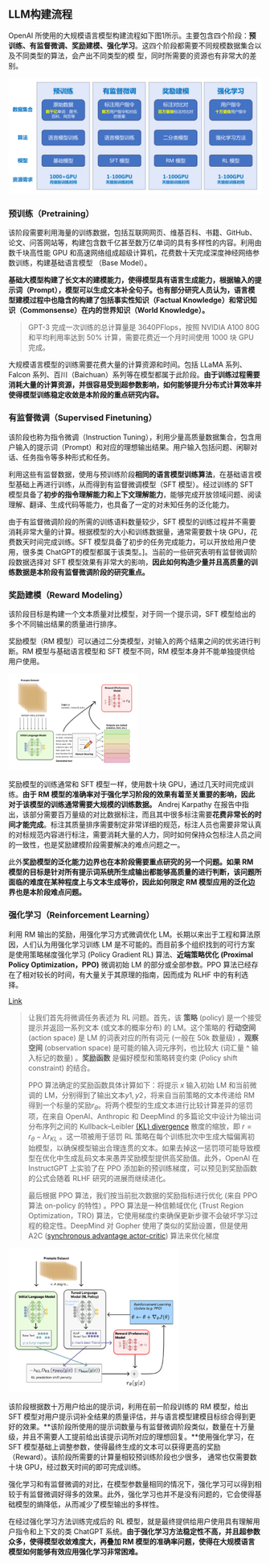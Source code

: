 ## LLM构建流程

OpenAI 所使用的大规模语言模型构建流程如下图1所示。主要包含四个阶段：**预训练、有监督微调、奖励建模、强化学习**。这四个阶段都需要不同规模数据集合以及不同类型的算法，会产出不同类型的模 型，同时所需要的资源也有非常大的差别。

<img src="..\..\img\llm-basic\openai-flow.png" alt="图片" style="zoom:50%;" />

### 预训练（Pretraining）

该阶段需要利用海量的训练数据，包括互联网网页、维基百科、书籍、GitHub、 论文、问答网站等，构建包含数千亿甚至数万亿单词的具有多样性的内容。利用由数千块高性能 GPU 和高速网络组成超级计算机，花费数十天完成深度神经网络参数训练，构建基础语言模型 （Base Model）。

**基础大模型构建了长文本的建模能力，使得模型具有语言生成能力，根据输入的提示词（Prompt），模型可以生成文本补全句子。也有部分研究人员认为，语言模型建模过程中也隐含的构建了包括事实性知识（Factual Knowledge）和常识知识（Commonsense）在内的世界知识（World Knowledge）。**

> GPT-3 完成一次训练的总计算量是 3640PFlops，按照 NVIDIA A100 80G 和平均利用率达到 50% 计算，需要花费近一个月时间使用 1000 块 GPU 完成。

大规模语言模型的训练需要花费大量的计算资源和时间。包括 LLaMA 系列、Falcon 系列、百川（Baichuan）系列等在模型都属于此阶段。**由于训练过程需要消耗大量的计算资源，并很容易受到超参数影响，如何能够提升分布式计算效率并使得模型训练稳定收敛是本阶段的重点研究内容。**

### **有监督微调（Supervised Finetuning）**

该阶段也称为指令微调（Instruction Tuning），利用少量高质量数据集合，包含用户输入的提示词（Prompt）和对应的理想输出结果。用户输入包括问题、闲聊对话、任务指令等多种形式和任务。

利用这些有监督数据，使用与预训练阶段**相同的语言模型训练算法**，在基础语言模型基础上再进行训练，从而得到有监督微调模型（SFT 模型）。经过训练的 SFT 模型具备了**初步的指令理解能力和上下文理解能力**，能够完成开放领域问题、阅读理解、翻译、生成代码等能力，也具备了一定的对未知任务的泛化能力。

由于有监督微调阶段的所需的训练语料数量较少，SFT 模型的训练过程并不需要消耗非常大量的计算。根据模型的大小和训练数据量，通常需要数十块 GPU，花费数天时间完成训练。SFT 模型具备了初步的任务完成能力，可以开放给用户使用，很多类 ChatGPT的模型都属于该类型。]。当前的一些研究表明有监督微调阶段数据选择对 SFT 模型效果有非常大的影响，**因此如何构造少量并且高质量的训练数据是本阶段有监督微调阶段的研究重点。**

### 奖励建模（Reward Modeling）

该阶段目标是构建一个文本质量对比模型，对于同一个提示词，SFT 模型给出的多个不同输出结果的质量进行排序。

奖励模型（RM 模型）可以通过二分类模型，对输入的两个结果之间的优劣进行判断。RM 模型与基础语言模型和 SFT 模型不同，RM 模型本身并不能单独提供给用户使用。

<img src="..\..\img\llm-basic\reward-modeling.png" alt="img" style="zoom: 25%;" />

奖励模型的训练通常和 SFT 模型一样，使用数十块 GPU，通过几天时间完成训练。**由于 RM 模型的准确率对于强化学习阶段的效果有着至关重要的影响，因此对于该模型的训练通常需要大规模的训练数据。** Andrej Karpathy 在报告中指出，该部分需要百万量级的对比数据标注，而且其中很多标注需要**花费非常长的时间才能完成**。标注其质量排序需要制定非常详细的规范，标注人员也需要非常认真的对标规范内容进行标注，需要消耗大量的人力，同时如何保持众包标注人员之间的一致性，也是奖励建模阶段需要解决的难点问题之一。

此外**奖励模型的泛化能力边界也在本阶段需要重点研究的另一个问题。如果 RM 模型的目标是针对所有提示词系统所生成输出都能够高质量的进行判断，该问题所面临的难度在某种程度上与文本生成等价，因此如何限定 RM 模型应用的泛化边界也是本阶段难点问题。**

### 强化学习（Reinforcement Learning）

利用 RM 输出的奖励，用强化学习方式微调优化 LM。长期以来出于工程和算法原因，人们认为用强化学习训练 LM 是不可能的。而目前多个组织找到的可行方案是使用策略梯度强化学习 (Policy Gradient RL) 算法、**近端策略优化 (Proximal Policy Optimization，PPO)** 微调初始 LM 的部分或全部参数。PPO 算法已经存在了相对较长的时间，有大量关于其原理的指南，因而成为 RLHF 中的有利选择。

[Link](https://huggingface.co/blog/zh/rlhf)

> 让我们首先将微调任务表述为 RL 问题。首先，该 **策略** (policy) 是一个接受提示并返回一系列文本 (或文本的概率分布) 的 LM。这个策略的 **行动空间** (action space) 是 LM 的词表对应的所有词元 (一般在 50k 数量级) ，**观察空间** (observation space) 是可能的输入词元序列，也比较大 (词汇量 ^ 输入标记的数量) 。**奖励函数** 是偏好模型和策略转变约束 (Policy shift constraint) 的结合。
>
> PPO 算法确定的奖励函数具体计算如下：将提示 $x$ 输入初始 LM 和当前微调的 LM，分别得到了输出文本$y1, y2$，将来自当前策略的文本传递给 RM 得到一个标量的奖励$r_\theta$。将两个模型的生成文本进行比较计算差异的惩罚项，在来自 OpenAI、Anthropic 和 DeepMind 的多篇论文中设计为输出词分布序列之间的 Kullback–Leibler [(KL) divergence](https://en.wikipedia.org/wiki/Kullback–Leibler_divergence) 散度的缩放，即 $r = r_\theta-\lambda r_{KL}$ 。这一项被用于惩罚 RL 策略在每个训练批次中生成大幅偏离初始模型，以确保模型输出合理连贯的文本。如果去掉这一惩罚项可能导致模型在优化中生成乱码文本来愚弄奖励模型提供高奖励值。此外，OpenAI 在 InstructGPT 上实验了在 PPO 添加新的预训练梯度，可以预见到奖励函数的公式会随着 RLHF 研究的进展而继续进化。
>
> 最后根据 PPO 算法，我们按当前批次数据的奖励指标进行优化 (来自 PPO 算法 on-policy 的特性) 。PPO 算法是一种信赖域优化 (Trust Region Optimization，TRO) 算法，它使用梯度约束确保更新步骤不会破坏学习过程的稳定性。DeepMind 对 Gopher 使用了类似的奖励设置，但是使用 A2C ([synchronous advantage actor-critic](http://proceedings.mlr.press/v48/mniha16.html?ref=https://githubhelp.com)) 算法来优化梯度



<img src="..\..\img\llm-basic\rlhf.png" alt="img" style="zoom:33%;" />



该阶段根据数十万用户给出的提示词，利用在前一阶段训练的 RM 模型，给出 SFT 模型对用户提示词补全结果的质量评估，并与语言模型建模目标综合得到更好的效果。**该阶段所使用的提示词数量与有监督微调阶段类似，数量在十万量级，并且不需要人工提前给出该提示词所对应的理想回复。**使用强化学习，在 SFT 模型基础上调整参数，使得最终生成的文本可以获得更高的奖励（Reward）。该阶段所需要的计算量相较预训练阶段也少很多， 通常也仅需要数十块 GPU，经过数天时间的即可完成训练。

强化学习和有监督微调的对比，在模型参数量相同的情况下，强化学习可以得到相较于有监督微调好得多的效果。此外，强化学习也并不是没有问题的，它会使得基础模型的熵降低，从而减少了模型输出的多样性。

在经过强化学习方法训练完成后的 RL 模型，就是最终提供给用户使用具有理解用户指令和上下文的类 ChatGPT 系统。**由于强化学习方法稳定性不高，并且超参数众多，使得模型收敛难度大，再叠加 RM 模型的准确率问题，使得在大规模语言模型如何能够有效应用强化学习非常困难。**

